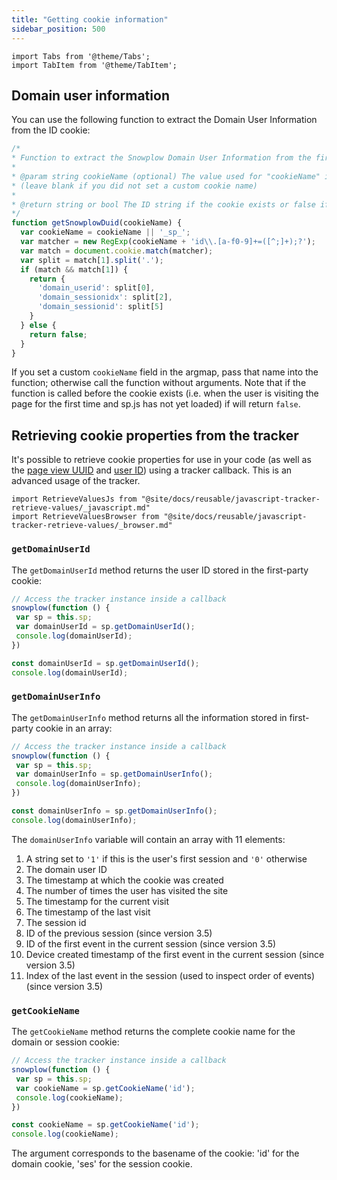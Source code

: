 ```yaml
---
title: "Getting cookie information"
sidebar_position: 500
---
```


```mdx-code-block
import Tabs from '@theme/Tabs';
import TabItem from '@theme/TabItem';
```

## Domain user information

You can use the following function to extract the Domain User Information from the ID cookie:

```javascript
/*
* Function to extract the Snowplow Domain User Information from the first-party cookie set by the Snowplow JavaScript Tracker
*
* @param string cookieName (optional) The value used for "cookieName" in the tracker constructor argmap
* (leave blank if you did not set a custom cookie name)
*
* @return string or bool The ID string if the cookie exists or false if the cookie has not been set yet
*/
function getSnowplowDuid(cookieName) {
  var cookieName = cookieName || '_sp_';
  var matcher = new RegExp(cookieName + 'id\\.[a-f0-9]+=([^;]+);?');
  var match = document.cookie.match(matcher);
  var split = match[1].split('.');
  if (match && match[1]) {
    return {
      'domain_userid': split[0],
      'domain_sessionidx': split[2],
      'domain_sessionid': split[5]
    }
  } else {
    return false;
  }
}
```

If you set a custom `cookieName` field in the argmap, pass that name into the function; otherwise call the function without arguments. Note that if the function is called before the cookie exists (i.e. when the user is visiting the page for the first time and sp.js has not yet loaded) if will return `false`.


## Retrieving cookie properties from the tracker

It's possible to retrieve cookie properties for use in your code (as well as the [page view UUID](/docs/sources/trackers/javascript-trackers/web-tracker/tracking-events/page-views/index.md) and [user ID](/docs/sources/trackers/javascript-trackers/web-tracker/tracking-events/#getting-user-id-once-set)) using a tracker callback. This is an advanced usage of the tracker.

```mdx-code-block
import RetrieveValuesJs from "@site/docs/reusable/javascript-tracker-retrieve-values/_javascript.md"
import RetrieveValuesBrowser from "@site/docs/reusable/javascript-tracker-retrieve-values/_browser.md"
```

<Tabs groupId="platform" queryString>
  <TabItem value="js" label="JavaScript (tag)" default>

<RetrieveValuesJs />

  </TabItem>
  <TabItem value="browser" label="Browser (npm)">

<RetrieveValuesBrowser />

  </TabItem>
</Tabs>

### `getDomainUserId`

The `getDomainUserId` method returns the user ID stored in the first-party cookie:

<Tabs groupId="platform" queryString>
  <TabItem value="js" label="JavaScript (tag)" default>

```javascript
// Access the tracker instance inside a callback
snowplow(function () {
 var sp = this.sp;
 var domainUserId = sp.getDomainUserId();
 console.log(domainUserId);
})
```

  </TabItem>
  <TabItem value="browser" label="Browser (npm)">

```javascript
const domainUserId = sp.getDomainUserId();
console.log(domainUserId);
```

  </TabItem>
</Tabs>

### `getDomainUserInfo`

The `getDomainUserInfo` method returns all the information stored in first-party cookie in an array:

<Tabs groupId="platform" queryString>
  <TabItem value="js" label="JavaScript (tag)" default>

```javascript
// Access the tracker instance inside a callback
snowplow(function () {
 var sp = this.sp;
 var domainUserInfo = sp.getDomainUserInfo();
 console.log(domainUserInfo);
})
```

  </TabItem>
  <TabItem value="browser" label="Browser (npm)">

```javascript
const domainUserInfo = sp.getDomainUserInfo();
console.log(domainUserInfo);
```

  </TabItem>
</Tabs>

The `domainUserInfo` variable will contain an array with 11 elements:

1. A string set to `'1'` if this is the user's first session and `'0'` otherwise
2. The domain user ID
3. The timestamp at which the cookie was created
4. The number of times the user has visited the site
5. The timestamp for the current visit
6. The timestamp of the last visit
7. The session id
8. ID of the previous session (since version 3.5)
9. ID of the first event in the current session (since version 3.5)
10. Device created timestamp of the first event in the current session (since version 3.5)
11. Index of the last event in the session (used to inspect order of events) (since version 3.5)

### `getCookieName`

The `getCookieName` method returns the complete cookie name for the domain or session cookie:

<Tabs groupId="platform" queryString>
  <TabItem value="js" label="JavaScript (tag)" default>

```javascript
// Access the tracker instance inside a callback
snowplow(function () {
 var sp = this.sp;
 var cookieName = sp.getCookieName('id');
 console.log(cookieName);
})
```

  </TabItem>
  <TabItem value="browser" label="Browser (npm)">

```javascript
const cookieName = sp.getCookieName('id');
console.log(cookieName);
```

  </TabItem>
</Tabs>

The argument corresponds to the basename of the cookie: 'id' for the domain cookie, 'ses' for the session cookie.
